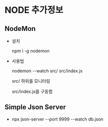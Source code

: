 # NODE 추가정보

## NodeMon

-   설치

    npm i -g nodemon

-   사용법

    nodemon --watch src/ src/index.js

    src/ 하위를 모니터링

    src/index.js를 구동함

## Simple Json Server

-   npx json-server --port 9999 --watch db.json
